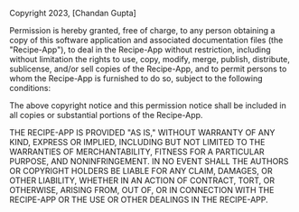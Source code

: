 Copyright 2023, [Chandan Gupta]

Permission is hereby granted, free of charge, to any person obtaining a copy of this software application and associated documentation files (the "Recipe-App"), to deal in the Recipe-App without restriction, including without limitation the rights to use, copy, modify, merge, publish, distribute, sublicense, and/or sell copies of the Recipe-App, and to permit persons to whom the Recipe-App is furnished to do so, subject to the following conditions:

The above copyright notice and this permission notice shall be included in all copies or substantial portions of the Recipe-App.

THE RECIPE-APP IS PROVIDED "AS IS," WITHOUT WARRANTY OF ANY KIND, EXPRESS OR IMPLIED, INCLUDING BUT NOT LIMITED TO THE WARRANTIES OF MERCHANTABILITY, FITNESS FOR A PARTICULAR PURPOSE, AND NONINFRINGEMENT. IN NO EVENT SHALL THE AUTHORS OR COPYRIGHT HOLDERS BE LIABLE FOR ANY CLAIM, DAMAGES, OR OTHER LIABILITY, WHETHER IN AN ACTION OF CONTRACT, TORT, OR OTHERWISE, ARISING FROM, OUT OF, OR IN CONNECTION WITH THE RECIPE-APP OR THE USE OR OTHER DEALINGS IN THE RECIPE-APP.
